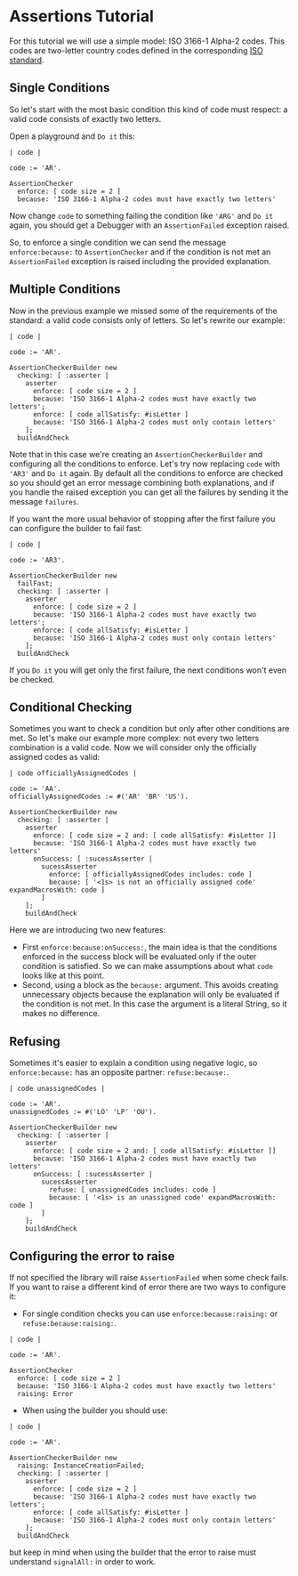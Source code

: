 # Assertions Tutorial

For this tutorial we will use a simple model: ISO 3166-1 Alpha-2 codes. This codes are two-letter country codes defined in the corresponding [ISO standard](https://en.wikipedia.org/wiki/ISO_3166-1_alpha-2).

## Single Conditions

So let's start with the most basic condition this kind of code must respect: a valid code consists of exactly two letters.

Open a playground and `Do it` this:

```smalltalk
| code |

code := 'AR'.

AssertionChecker
  enforce: [ code size = 2 ]
  because: 'ISO 3166-1 Alpha-2 codes must have exactly two letters'
```

Now change `code` to something failing the condition like `'ARG'` and `Do it` again, you should get a Debugger with an `AssertionFailed` exception raised.

So, to enforce a single condition we can send the message `enforce:because:` to `AssertionChecker` and if the condition is not met an `AssertionFailed` exception is raised including the provided explanation.

## Multiple Conditions

Now in the previous example we missed some of the requirements of the standard: a valid code consists only of letters. So let's rewrite our example:

```smalltalk
| code |

code := 'AR'.

AssertionCheckerBuilder new
  checking: [ :asserter |
    asserter
      enforce: [ code size = 2 ]
      because: 'ISO 3166-1 Alpha-2 codes must have exactly two letters';
      enforce: [ code allSatisfy: #isLetter ]
      because: 'ISO 3166-1 Alpha-2 codes must only contain letters'
    ];
  buildAndCheck
```
Note that in this case we're creating an `AssertionCheckerBuilder` and configuring all the conditions to enforce. Let's try now replacing `code` with `'AR3'` and `Do it` again. By default all the conditions to enforce are checked so you should get an error message combining both explanations, and if you handle the raised exception you can get all the failures by sending it the message `failures`.

If you want the more usual behavior of stopping after the first failure you can configure the builder to fail fast:

```smalltalk
| code |

code := 'AR3'.

AssertionCheckerBuilder new
  failFast;
  checking: [ :asserter |
    asserter
      enforce: [ code size = 2 ]
      because: 'ISO 3166-1 Alpha-2 codes must have exactly two letters';
      enforce: [ code allSatisfy: #isLetter ]
      because: 'ISO 3166-1 Alpha-2 codes must only contain letters'
    ];
  buildAndCheck
```

If you `Do it` you will get only the first failure, the next conditions won't even be checked.

## Conditional Checking

Sometimes you want to check a condition but only after other conditions are met. So let's make our example more complex: not every two letters combination is a valid code. Now we will consider only the officially assigned codes as valid:

```smalltalk
| code officiallyAssignedCodes |

code := 'AA'.
officiallyAssignedCodes := #('AR' 'BR' 'US').

AssertionCheckerBuilder new
  checking: [ :asserter |
    asserter
      enforce: [ code size = 2 and: [ code allSatisfy: #isLetter ]]
      because: 'ISO 3166-1 Alpha-2 codes must have exactly two letters'
      onSuccess: [ :sucessAsserter |
        sucessAsserter
          enforce: [ officiallyAssignedCodes includes: code ]
          because: [ '<1s> is not an officially assigned code' expandMacrosWith: code ]
        ]
    ];
    buildAndCheck
```

Here we are introducing two new features:
- First `enforce:because:onSuccess:`, the main idea is that the conditions enforced in the success block will be evaluated only if the outer condition is satisfied. So we can make assumptions about what `code` looks like at this point.
- Second, using a block as the `because:` argument. This avoids creating unnecessary objects because the explanation will only be evaluated if the condition is not met. In this case the argument is a literal String, so it makes no difference.

## Refusing

Sometimes it's easier to explain a condition using negative logic, so `enforce:because:` has an opposite partner: `refuse:because:`.

```smalltalk
| code unassignedCodes |

code := 'AR'.
unassignedCodes := #('LO' 'LP' 'OU').

AssertionCheckerBuilder new
  checking: [ :asserter |
    asserter
      enforce: [ code size = 2 and: [ code allSatisfy: #isLetter ]]
      because: 'ISO 3166-1 Alpha-2 codes must have exactly two letters'
      onSuccess: [ :sucessAsserter |
        sucessAsserter
          refuse: [ unassignedCodes includes: code ]
          because: [ '<1s> is an unassigned code' expandMacrosWith: code ]
        ]
    ];
    buildAndCheck
```

## Configuring the error to raise

If not specified the library will raise `AssertionFailed` when some check fails. If you want to raise a different kind of error there are two ways to configure it:
- For single condition checks you can use `enforce:because:raising:` or `refuse:because:raising:`.

```smalltalk
| code |

code := 'AR'.

AssertionChecker
  enforce: [ code size = 2 ]
  because: 'ISO 3166-1 Alpha-2 codes must have exactly two letters'
  raising: Error
```

- When using the builder you should use:

```smalltalk
| code |

code := 'AR'.

AssertionCheckerBuilder new
  raising: InstanceCreationFailed;
  checking: [ :asserter |
    asserter
      enforce: [ code size = 2 ]
      because: 'ISO 3166-1 Alpha-2 codes must have exactly two letters';
      enforce: [ code allSatisfy: #isLetter ]
      because: 'ISO 3166-1 Alpha-2 codes must only contain letters'
    ];
  buildAndCheck
```

but keep in mind when using the builder that the error to raise must understand `signalAll:` in order to work.
